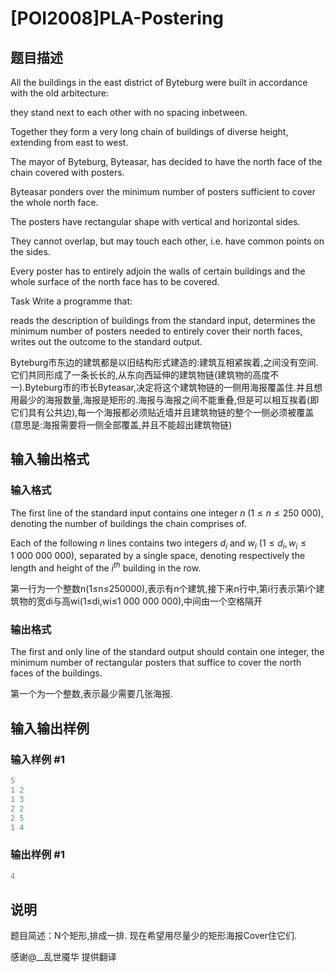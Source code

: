 # [POI2008]PLA-Postering

## 题目描述

All the buildings in the east district of Byteburg were built in accordance with the old arbitecture:

they stand next to each other with no spacing inbetween.

Together they form a very long chain of buildings of diverse height, extending from east to west.

The mayor of Byteburg, Byteasar, has decided to have the north face of the chain covered with posters.

Byteasar ponders over the minimum number of posters sufficient to cover the whole north face.

The posters have rectangular shape with vertical and horizontal sides.

They cannot overlap, but may touch each other, i.e. have common points on the sides.

Every poster has to entirely adjoin the walls of certain buildings and the whole surface of the north face has to be covered.

Task Write a programme that:

reads the description of buildings from the standard input, determines the minimum number of posters needed to entirely cover their north faces, writes out the outcome to the standard output.

Byteburg市东边的建筑都是以旧结构形式建造的:建筑互相紧挨着,之间没有空间.它们共同形成了一条长长的,从东向西延伸的建筑物链(建筑物的高度不一).Byteburg市的市长Byteasar,决定将这个建筑物链的一侧用海报覆盖住.并且想用最少的海报数量,海报是矩形的.海报与海报之间不能重叠,但是可以相互挨着(即它们具有公共边),每一个海报都必须贴近墙并且建筑物链的整个一侧必须被覆盖(意思是:海报需要将一侧全部覆盖,并且不能超出建筑物链)

## 输入输出格式

### 输入格式

The first line of the standard input contains one integer $n$ ($1\le n\le 250\ 000$), denoting the number of buildings the chain comprises of.

Each of the following $n$ lines contains two integers $d_i$ and $w_i$ ($1\le d_i,w_i\le 1\ 000\ 000\ 000$), separated by a single space, denoting respectively the length and height of the $i^{th}$ building in the row.

第一行为一个整数n(1≤n≤250000),表示有n个建筑,接下来n行中,第i行表示第i个建筑物的宽di与高wi(1≤di,wi≤1 000 000 000),中间由一个空格隔开

### 输出格式

The first and only line of the standard output should contain one integer, the minimum number of rectangular posters that suffice to cover the north faces of the buildings.

第一个为一个整数,表示最少需要几张海报.

## 输入输出样例

### 输入样例 #1

```cpp
5
1 2
1 3
2 2
2 5
1 4
```


### 输出样例 #1

```cpp
4
```


## 说明

题目简述：N个矩形,排成一排. 现在希望用尽量少的矩形海报Cover住它们.

感谢@\_\_乱世魇华 提供翻译

